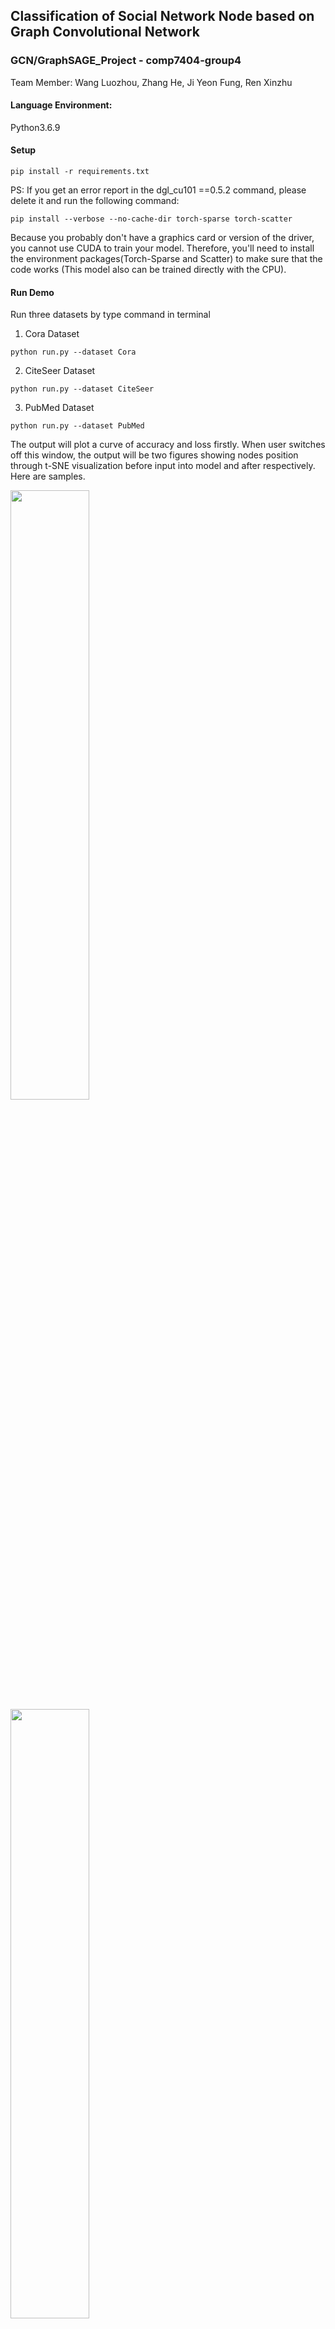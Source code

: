 ## Classification of Social Network Node based on Graph Convolutional Network




### GCN/GraphSAGE_Project - comp7404-group4 

Team Member:  Wang Luozhou, Zhang He, Ji Yeon Fung, Ren Xinzhu

#### Language Environment: 
Python3.6.9 
 
#### Setup 
```
pip install -r requirements.txt 
``` 

PS:
If you get an error report in the dgl_cu101 ==0.5.2 command, please delete it and run the following command:
```
pip install --verbose --no-cache-dir torch-sparse torch-scatter
```
Because you probably don't have a graphics card or version of the driver, you cannot use CUDA to train your model. Therefore, you'll need to install the environment packages(Torch-Sparse and Scatter) to make sure that the code works (This model also can be trained directly with the CPU).

#### Run Demo 
Run three datasets by type command in terminal 
  
1. Cora Dataset
```
python run.py --dataset Cora 
```  
2. CiteSeer Dataset 
```
python run.py --dataset CiteSeer 
```  
3. PubMed Dataset 
```
python run.py --dataset PubMed 
```
The output will plot a curve of accuracy and loss firstly. When user switches off this window, the output will be two figures showing nodes position through t-SNE visualization before input into model and after respectively. Here are samples.

<img src="https://github.com/ZHANGHE24/Classification-of-Social-Network-Node-based-on-Graph-Convolutional-Network/blob/main/image/Cora.png" width="50%" height="50%">
<img src="https://github.com/ZHANGHE24/Classification-of-Social-Network-Node-based-on-Graph-Convolutional-Network/blob/main/image/untrained_Cora.png" width="50%" height="50%">
<img src="https://github.com/ZHANGHE24/Classification-of-Social-Network-Node-based-on-Graph-Convolutional-Network/blob/main/image/trained_Cora.png" width="50%" height="50%">


#### If user want to use different of aggregators of GraphSAGE, use command 
  
1. gcn aggregator 
```
python run_aggregator.py --aggregator gcn 
```  
2. MaxPooling aggregator 
```
python run_aggregator.py --aggregator pool 
```  
3. LSTM aggregator 
```
python run_aggregator.py --aggregator lstm 
```
#### User can also add --dataset to select different dataset among Cora, CiteSeer, PubMed. 


